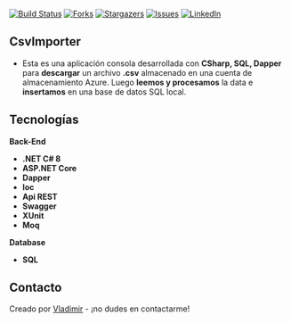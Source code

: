 [![Build Status][Build-shield]][Build-url]
[![Forks][forks-shield]][forks-url]
[![Stargazers][stars-shield]][stars-url]
[![Issues][issues-shield]][issues-url]
[![LinkedIn][linkedin-shield]][linkedin-url]
<!--[![MIT License][license-shield]][license-url]-->

## CsvImporter

* Esta es una aplicación consola desarrollada con **CSharp, SQL, Dapper** para **descargar** un archivo **.csv** almacenado en una cuenta de almacenamiento Azure. Luego **leemos y procesamos** la data e **insertamos** en una base de datos SQL local.

## Tecnologías

**Back-End**

- **.NET C# 8**
- **ASP.NET Core**
- **Dapper**
- **Ioc**
- **Api REST**
- **Swagger**
- **XUnit**
- **Moq**

**Database**

- **SQL**

## Contacto
Creado por [Vladimir][linkedin-url] - ¡no dudes en contactarme!


[build-shield]: https://img.shields.io/endpoint.svg?url=https%3A%2F%2Factions-badge.atrox.dev%2Fvladperchi%2FCsvImporter%2Fbadge&style=flat-square
[build-url]: https://github.com/vladperchi/CsvImporter/actions
[forks-shield]: https://img.shields.io/github/forks/vladperchi/CsvImporter?style=flat-square
[forks-url]: https://github.com/vladperchi/CsvImporter/network/members
[stars-shield]: https://img.shields.io/github/stars/vladperchi/CsvImporter.svg?style=flat-square
[stars-url]: https://img.shields.io/github/stars/vladperchi/CsvImporter?style=flat-square
[issues-shield]: https://img.shields.io/github/issues/vladperchi/CsvImporter?style=flat-square
[issues-url]: https://github.com/vladperchi/CsvImporter/issues
[license-shield]: https://img.shields.io/github/license/vladperchi/CsvImporter?style=flat-square
[license-url]: https://github.com/vladperchi/CsvImporter/blob/master/LICENSE.md
[linkedin-shield]: https://img.shields.io/badge/-LinkedIn-black.svg?style=flat-square&logo=linkedin&colorB=555
[linkedin-url]: https://www.linkedin.com/in/vladperchi/
